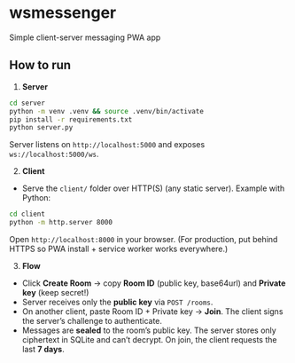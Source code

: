 # wsmessenger
Simple client-server messaging PWA app

## How to run

1. **Server**

```bash
cd server
python -m venv .venv && source .venv/bin/activate
pip install -r requirements.txt
python server.py
```

Server listens on `http://localhost:5000` and exposes `ws://localhost:5000/ws`.

2. **Client**

* Serve the `client/` folder over HTTP(S) (any static server). Example with Python:

```bash
cd client
python -m http.server 8000
```

Open `http://localhost:8000` in your browser. (For production, put behind HTTPS so PWA install + service worker works everywhere.)

3. **Flow**

* Click **Create Room** → copy **Room ID** (public key, base64url) and **Private key** (keep secret!)
* Server receives only the **public key** via `POST /rooms`.
* On another client, paste Room ID + Private key → **Join**. The client signs the server’s challenge to authenticate.
* Messages are **sealed** to the room’s public key. The server stores only ciphertext in SQLite and can’t decrypt. On join, the client requests the last **7 days**.
